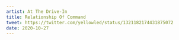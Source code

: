 ```yaml
---
artist: At The Drive-In
title: Relationship Of Command
tweet: https://twitter.com/yellowled/status/1321182174431875072
date: 2020-10-27
---
```

